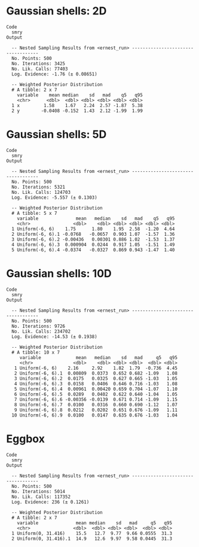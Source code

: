 # Gaussian shells: 2D

    Code
      smry
    Output
      
      -- Nested Sampling Results from <ernest_run> -----------------------------------
      No. Points: 500
      No. Iterations: 3425
      No. Lik. Calls: 77403
      Log. Evidence: -1.76 (± 0.08651)
      
      -- Weighted Posterior Distribution 
      # A tibble: 2 x 7
        variable    mean median    sd   mad    q5   q95
        <chr>      <dbl>  <dbl> <dbl> <dbl> <dbl> <dbl>
      1 x         1.58    1.67   2.24  2.57 -1.87  5.38
      2 y        -0.0408 -0.152  1.43  2.12 -1.99  1.99

# Gaussian shells: 5D

    Code
      smry
    Output
      
      -- Nested Sampling Results from <ernest_run> -----------------------------------
      No. Points: 500
      No. Iterations: 5321
      No. Lik. Calls: 124703
      Log. Evidence: -5.557 (± 0.1303)
      
      -- Weighted Posterior Distribution 
      # A tibble: 5 x 7
        variable              mean   median    sd   mad    q5   q95
        <chr>                <dbl>    <dbl> <dbl> <dbl> <dbl> <dbl>
      1 Uniform(-6, 6)    1.75      1.80    1.95  2.58  -1.20  4.64
      2 Uniform(-6, 6).1 -0.0768   -0.0657  0.903 1.07  -1.57  1.36
      3 Uniform(-6, 6).2 -0.00436   0.00301 0.886 1.02  -1.53  1.37
      4 Uniform(-6, 6).3  0.000904  0.0244  0.917 1.05  -1.51  1.49
      5 Uniform(-6, 6).4 -0.0374   -0.0327  0.869 0.943 -1.47  1.40

# Gaussian shells: 10D

    Code
      smry
    Output
      
      -- Nested Sampling Results from <ernest_run> -----------------------------------
      No. Points: 500
      No. Iterations: 9726
      No. Lik. Calls: 234702
      Log. Evidence: -14.53 (± 0.1938)
      
      -- Weighted Posterior Distribution 
      # A tibble: 10 x 7
         variable             mean   median    sd   mad     q5   q95
         <chr>               <dbl>    <dbl> <dbl> <dbl>  <dbl> <dbl>
       1 Uniform(-6, 6)    2.16     2.92    1.82  1.79  -0.736  4.45
       2 Uniform(-6, 6).1  0.00809  0.0373  0.652 0.682 -1.09   1.08
       3 Uniform(-6, 6).2  0.0175   0.0325  0.627 0.665 -1.03   1.05
       4 Uniform(-6, 6).3  0.0158   0.0406  0.646 0.716 -1.03   1.08
       5 Uniform(-6, 6).4  0.00961  0.00420 0.659 0.704 -1.07   1.10
       6 Uniform(-6, 6).5  0.0289   0.0402  0.622 0.640 -1.04   1.05
       7 Uniform(-6, 6).6 -0.00356 -0.0139  0.671 0.714 -1.09   1.15
       8 Uniform(-6, 6).7  0.0100   0.0316  0.660 0.690 -1.12   1.07
       9 Uniform(-6, 6).8  0.0212   0.0202  0.651 0.676 -1.09   1.11
      10 Uniform(-6, 6).9  0.0100   0.0147  0.635 0.676 -1.03   1.04

# Eggbox

    Code
      smry
    Output
      
      -- Nested Sampling Results from <ernest_run> -----------------------------------
      No. Points: 500
      No. Iterations: 5014
      No. Lik. Calls: 117352
      Log. Evidence: 236 (± 0.1261)
      
      -- Weighted Posterior Distribution 
      # A tibble: 2 x 7
        variable              mean median    sd   mad     q5   q95
        <chr>                <dbl>  <dbl> <dbl> <dbl>  <dbl> <dbl>
      1 Uniform(0, 31.416)    15.5   12.7  9.77  9.66 0.0555  31.3
      2 Uniform(0, 31.416).1  14.9   12.6  9.97  9.58 0.0445  31.3


